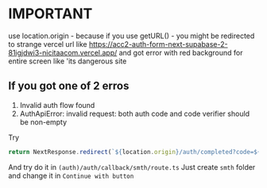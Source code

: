 # IMPORTANT

use location.origin - because if you use getURL() - you might be redirected to
strange vercel url like https://acc2-auth-form-next-supabase-2-81igjdwi3-nicitaacom.vercel.app/
and got error with red background for entire screen like 'its dangerous site

## If you got one of 2 erros

1. Invalid auth flow found
2. AuthApiError: invalid request: both auth code and code verifier should be non-empty

Try

```ts
return NextResponse.redirect(`${location.origin}/auth/completed?code=${code}`)
```

And try do it in `(auth)/auth/callback/smth/route.ts`
Just create `smth` folder and change it in `Continue with button`
